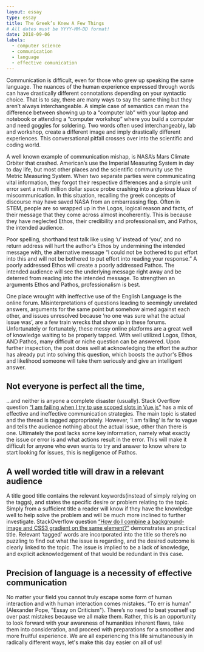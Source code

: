 ```yaml
---
layout: essay
type: essay
title: The Greek’s Knew A Few Things
# All dates must be YYYY-MM-DD format!
date: 2018-09-06
labels:
  - computer science
  - communication
  - language
  - effective comunication
---
```



Communication is difficult, even for those who grew up speaking the same language. The nuances of the human experience expressed through words can have drastically different connotations depending on your syntactic choice. That is to say, there are many ways to say the same thing but they aren’t always interchangeable. A simple case of semantics can mean the difference between showing up to a “computer lab” with your laptop and notebook or attending a “computer workshop” where you build a computer and need goggles for soldering. Two words often used interchangeably, lab and workshop, create a different image and imply drastically different experiences. This conversational pitfall crosses over into the scientific and coding world.

A well known example of communication mishap, is NASA’s Mars Climate Orbiter that crashed. American’s use the Imperial Measuring System in day to day life, but most other places and the scientific community use the Metric Measuring System. When two separate parties were communicating vital information, they forgot their respective differences and a simple unit error sent a multi million dollar space probe crashing into a glorious blaze of miscommunication. In this situation, recalling the greek concepts of discourse may have saved NASA from an embarrassing flop. Often in STEM, people are so wrapped up in the Logos, logical reason and facts, of their message that they come across almost incoherently. This is because they have neglected Ethos, their credibility and professionalism, and Pathos, the intended audience. 

Poor spelling, shorthand text talk like using ‘u’ instead of ‘you’, and no return address will hurt the author's Ethos by undermining the intended message with, the alternative message “I could not be bothered to put effort into this and will not be bothered to put effort into reading your response.” A poorly addressed Ethos will create a poorly addressed Pathos. The intended audience will see the underlying message right away and be deterred from reading into the intended message. To strengthen an arguments Ethos and Pathos, professionalism is best. 

One place wrought with ineffective use of the English Language is the online forum. Misinterpretations of questions leading to seemingly unrelated answers, arguments for the same point but somehow aimed against each other, and issues unresolved because ‘no one was sure what the actual issue was’, are a few train wrecks that show up in these forums. Unfortunately or fortunately, these messy online platforms are a great well of knowledge waiting to be properly tapped. With well utilized Logos, Ethos, AND Pathos, many difficult or niche question can be answered. Upon further inspection, the post does well at acknowledging the effort the author has already put into solving this question, which boosts the author's Ethos and likelihood someone will take them seriously and give an intelligent answer.  

## Not everyone is perfect all the time, 
...and neither is anyone a complete disaster (usually). Stack Overflow question [“I am failing when I try to use scoped slots in Vue.js”](https://stackoverflow.com/questions/52219033/i-am-failing-when-i-try-to-use-scoped-slots-in-vue-js) has a mix of effective and ineffective communication strategies. The main topic is stated and the thread is tagged appropriately. However, ‘I am failing’ is far to vague and tells the audience nothing about the actual issue, other than there is one. Ultimately the post lacks some key information, namely what exactly the issue or error is and what actions result in the error. This will make it difficult for anyone who even wants to try and answer to know where to start looking for issues, this is negligence of Pathos.

## A well worded title will draw in a relevant audience
A title good title contains the relevant keywords(instead of simply relying on the taggs), and states the specific desire or problem relating to the topic. Simply from a sufficient title a reader will know if they have the knowledge well to help solve the problem and will be much more inclined to further investigate. StackOverflow question [“How do I combine a background-image and CSS3 gradient on the same element?”](https://stackoverflow.com/questions/2504071/how-do-i-combine-a-background-image-and-css3-gradient-on-the-same-element?rq=1) demonstrates an practical title. Relevant ‘tagged’ words are incorporated into the title so there’s no puzzling to find out what the issue is regarding, and the desired outcome is clearly linked to the topic. The issue is implied to be a lack of knowledge, and explicit acknowledgement of that would be redundant in this case. 

## Precision of language is a necessity of effective communication
No matter your field you cannot truly escape some form of human interaction and with human interaction comes mistakes. “To err is human” (Alexander Pope, "Essay on Criticism"). There’s no need to beat yourself up over past mistakes because we all make them. Rather, this is an opportunity to look forward with your awareness of humanities inherent flaws, take them into consideration, and proceed with preparations for a smoother and more fruitful experience. We are all experiencing this life simultaneously in radically different ways, let's make this day easier on all of us! 



